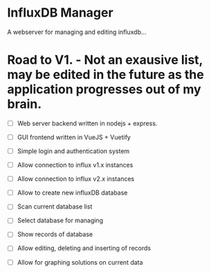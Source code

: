 # InfluxDB Manager
A webserver for managing and editing influxdb... 

# Road to V1. - Not an exausive list, may be edited in the future as the application progresses out of my brain.
 - [ ] Web server backend written in nodejs + express.
 - [ ] GUI frontend written in VueJS + Vuetify
 - [ ] Simple login and authentication system
 - [ ] Allow connection to influx v1.x instances
 - [ ] Allow connection to influx v2.x instances
 - [ ] Allow to create new influxDB database
 - [ ] Scan current database list
 - [ ] Select database for managing 
 - [ ] Show records of database
 - [ ] Allow editing, deleting and inserting of records
 - [ ] Allow for graphing solutions on current data
 


